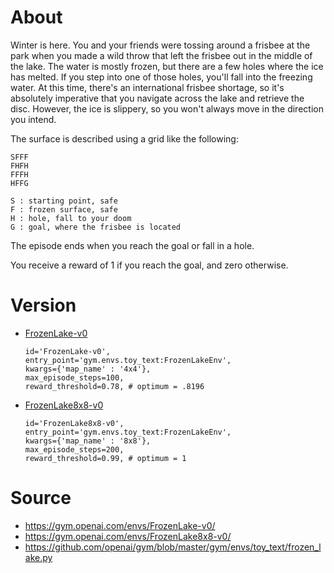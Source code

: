 # About

Winter is here. You and your friends were tossing around a frisbee at the park when you made a wild throw that left the frisbee out in the middle of the lake. The water is mostly frozen, but there are a few holes where the ice has melted. If you step into one of those holes, you'll fall into the freezing water. At this time, there's an international frisbee shortage, so it's absolutely imperative that you navigate across the lake and retrieve the disc. However, the ice is slippery, so you won't always move in the direction you intend.

The surface is described using a grid like the following:  

```
SFFF
FHFH
FFFH
HFFG
```   
```
S : starting point, safe  
F : frozen surface, safe  
H : hole, fall to your doom  
G : goal, where the frisbee is located  
```

The episode ends when you reach the goal or fall in a hole.

You receive a reward of 1 if you reach the goal, and zero otherwise.

# Version
* [FrozenLake-v0](https://github.com/openai/gym/blob/8e5a7ca3e6b4c88100a9550910dfb1a6ed8c5277/gym/envs/__init__.py#L150)
    ```
    id='FrozenLake-v0',
    entry_point='gym.envs.toy_text:FrozenLakeEnv',
    kwargs={'map_name' : '4x4'},
    max_episode_steps=100,
    reward_threshold=0.78, # optimum = .8196
    ```
* [FrozenLake8x8-v0](https://github.com/openai/gym/blob/8e5a7ca3e6b4c88100a9550910dfb1a6ed8c5277/gym/envs/__init__.py#L158)
    ```
    id='FrozenLake8x8-v0',
    entry_point='gym.envs.toy_text:FrozenLakeEnv',
    kwargs={'map_name' : '8x8'},
    max_episode_steps=200,
    reward_threshold=0.99, # optimum = 1
    ```

# Source
* <https://gym.openai.com/envs/FrozenLake-v0/>
* <https://gym.openai.com/envs/FrozenLake8x8-v0/>
* <https://github.com/openai/gym/blob/master/gym/envs/toy_text/frozen_lake.py>